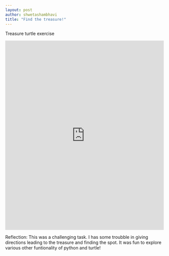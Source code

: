 ```yaml
---
layout: post
author: shwetashambhavi 
title: "Find the treasure!"
---
```


Treasure turtle exercise
<iframe src="https://trinket.io/embed/python/6b1261c765" width="100%" height="600" frameborder="0" marginwidth="0" marginheight="0" allowfullscreen></iframe>

Reflection:
This was a challenging task. I has some troubble in giving directions leading to the treasure and finding the spot. It was fun to explore various other funtionality of python and turtle! 
